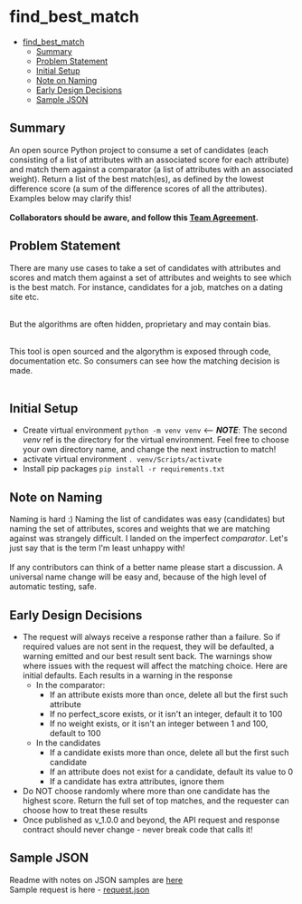 # find_best_match
<!-- TOC -->
* [find_best_match](#find_best_match)
  * [Summary](#summary)
  * [Problem Statement](#problem-statement)
  * [Initial Setup](#initial-setup)
  * [Note on Naming](#note-on-naming)
  * [Early Design Decisions](#early-design-decisions)
  * [Sample JSON](#sample-json)
<!-- TOC -->

## Summary
An open source Python project to consume a set of candidates (each consisting of a list of attributes with an associated
score for each attribute) and match them against a comparator (a list of attributes with an associated weight).
Return a list of the best match(es), as defined by the lowest difference score (a sum of the difference scores of all
the attributes). Examples below may clarify this!<br><br>
**Collaborators should be aware, and follow this [Team Agreement](_TeamAgreement.md).**

## Problem Statement
There are many use cases to take a set of candidates with attributes and scores and match them against a set of
attributes and weights to see which is the best match.
For instance, candidates for a job, matches on a dating site etc. <br><br>

But the algorithms are often hidden, proprietary and may contain bias. <br><br>

This tool is open sourced and the algorythm is exposed through code, documentation etc. So consumers can see how the
matching decision is made. <br><br>

## Initial Setup
- Create virtual environment ```python -m venv venv``` <-- **_NOTE_**: The second _venv_ ref is the directory for the 
virtual environment. Feel free to choose your own directory name, and change the next instruction to match!
- activate virtual environment ```. venv/Scripts/activate```
- Install pip packages ```pip install -r requirements.txt```

## Note on Naming
Naming is hard :) Naming the list of candidates was easy (candidates) but naming the set of attributes, scores and
weights that we are matching against was strangely difficult. I landed on the imperfect *comparator*. Let's just say
that is the term I'm least unhappy with! <br><br>
If any contributors can think of a better name please start a discussion. A universal name change will be easy and,
because of the high level of automatic testing, safe.

## Early Design Decisions
- The request will always receive a response rather than a failure. So if required values
  are not sent in the request, they will be defaulted, a warning emitted and our best result sent back. The warnings show
  where issues with the request will affect the matching choice. Here are initial defaults. Each results in a warning
  in the response
    - In the comparator:
        - If an attribute exists more than once, delete all but the first such attribute
        - If no perfect_score exists, or it isn't an integer, default it to 100
        - If no weight exists, or it isn't an integer between 1 and 100, default to 100
    - In the candidates
        - If a candidate exists more than once, delete all but the first such candidate
        - If an attribute does not exist for a candidate, default its value to 0
        - If a candidate has extra attributes, ignore them
- Do NOT  choose randomly where more than one candidate has the highest score. Return the full set of top matches,
  and the requester can choose how to treat these results
- Once published as v_1.0.0 and beyond, the API request and response contract should never change - never break code
that calls it!

## Sample JSON
Readme with notes on JSON samples are [here](sample_json/sample_json_readme.md) <br>
Sample request is here - [request.json](sample_json/request.json)